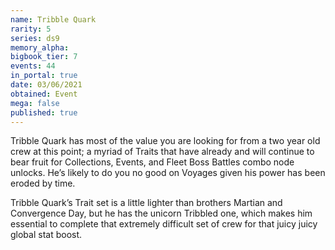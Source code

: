 ```yaml
---
name: Tribble Quark
rarity: 5
series: ds9
memory_alpha:
bigbook_tier: 7
events: 44
in_portal: true
date: 03/06/2021
obtained: Event
mega: false
published: true
---
```


Tribble Quark has most of the value you are looking for from a two year old crew at this point; a myriad of Traits that have already and will continue to bear fruit for Collections, Events, and Fleet Boss Battles combo node unlocks. He’s likely to do you no good on Voyages given his power has been eroded by time.

Tribble Quark’s Trait set is a little lighter than brothers Martian and Convergence Day, but he has the unicorn Tribbled one, which makes him essential to complete that extremely difficult set of crew for that juicy juicy global stat boost.
